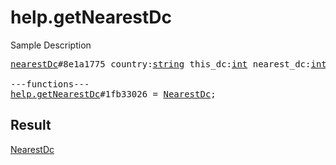 # help.getNearestDc

Sample Description

<pre>
<a href="../constructor/nearestDc.md">nearestDc</a>#8e1a1775 country:<a href="../type/string.md">string</a> this_dc:<a href="../type/int.md">int</a> nearest_dc:<a href="../type/int.md">int</a> = <a href="../type/NearestDc.md">NearestDc</a>;

---functions---
<a href="../method/help.getNearestDc.md">help.getNearestDc</a>#1fb33026 = <a href="../type/NearestDc.md">NearestDc</a>;
</pre>

## Result

<a href="../type/NearestDc.md">NearestDc</a>

